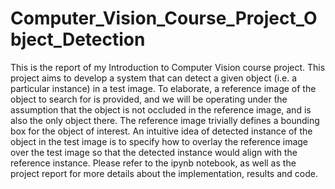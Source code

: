 # Computer_Vision_Course_Project_Object_Detection

This is the report of my Introduction to Computer Vision course project. This project aims to develop a
system that can detect a given object (i.e. a particular instance) in a test image. To elaborate, a reference
image of the object to search for is provided, and we will be operating under the assumption that the object
is not occluded in the reference image, and is also the only object there. The reference image trivially defines
a bounding box for the object of interest. An intuitive idea of detected instance of the object in the test
image is to specify how to overlay the reference image over the test image so that the detected instance
would align with the reference instance. Please refer to the ipynb notebook, as well as the project report for
more details about the implementation, results and code.
